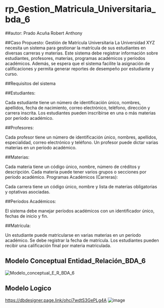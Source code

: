# rp_Gestion_Matricula_Universitaria_bda_6

##autor: Prado Acuña Robert Anthony

##Caso Propuesto: Gestión de Matrícula Universitaria
La Universidad XYZ necesita un sistema para gestionar la matrícula de sus estudiantes en diversas carreras y materias. Este sistema debe registrar información sobre estudiantes, profesores, materias, programas académicos y períodos académicos. Además, se espera que el sistema facilite la asignación de calificaciones y permita generar reportes de desempeño por estudiante y curso.

##Requisitos del sistema

##Estudiantes:

Cada estudiante tiene un número de identificación único, nombres, apellidos, fecha de nacimiento, correo electrónico, teléfono, dirección y carrera inscrita.
Los estudiantes pueden inscribirse en una o más materias por período académico.

##Profesores:

Cada profesor tiene un número de identificación único, nombres, apellidos, especialidad, correo electrónico y teléfono.
Un profesor puede dictar varias materias en un período académico.

##Materias:

Cada materia tiene un código único, nombre, número de créditos y descripción.
Cada materia puede tener varios grupos o secciones por período académico.
Programas Académicos (Carreras):

Cada carrera tiene un código único, nombre y lista de materias obligatorias y optativas asociadas.

##Períodos Académicos:

El sistema debe manejar períodos académicos con un identificador único, fechas de inicio y fin.

##Matrícula:

Un estudiante puede matricularse en varias materias en un período académico.
Se debe registrar la fecha de matrícula.
Los estudiantes pueden recibir una calificación final por materia matriculada.

## Modelo Conceptual Entidad_Relación_BDA_6
![Modelo_conceptual_E_R_BDA_6](https://github.com/user-attachments/assets/42e0d5ac-3b1c-4e84-8db2-206eff9d9142)

## Modelo Logico 
https://dbdesigner.page.link/ohci7wdtS3GePLg4A
![image](https://github.com/user-attachments/assets/97d7ee76-3608-486c-85ac-65490b518feb)


